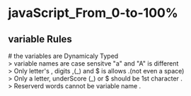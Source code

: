 # javaScript_From_0-to-100%
## variable Rules
<p>
    # the variables are Dynamicaly Typed <br>
    > variable names are case sensitve "a" and "A" is different <br>
    > Only letter's , digits ,(_) and $ is allows .(not even a space)<br>
    > Only a letter, underScore (_) or $ should be 1st character .<br>
    > Reserverd words cannot be variable name .
</p>